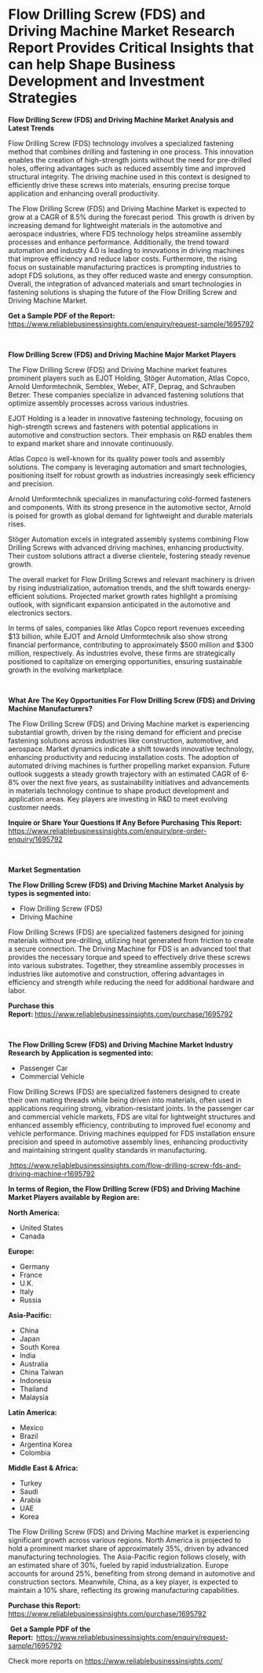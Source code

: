 <p><h1>Flow Drilling Screw (FDS) and Driving Machine Market Research Report Provides Critical Insights that can help Shape Business Development and Investment Strategies</h1></p><p><strong>Flow Drilling Screw (FDS) and Driving Machine Market Analysis and Latest Trends</strong></p>
<p><p>Flow Drilling Screw (FDS) technology involves a specialized fastening method that combines drilling and fastening in one process. This innovation enables the creation of high-strength joints without the need for pre-drilled holes, offering advantages such as reduced assembly time and improved structural integrity. The driving machine used in this context is designed to efficiently drive these screws into materials, ensuring precise torque application and enhancing overall productivity.</p><p>The Flow Drilling Screw (FDS) and Driving Machine Market is expected to grow at a CAGR of 8.5% during the forecast period. This growth is driven by increasing demand for lightweight materials in the automotive and aerospace industries, where FDS technology helps streamline assembly processes and enhance performance. Additionally, the trend toward automation and industry 4.0 is leading to innovations in driving machines that improve efficiency and reduce labor costs. Furthermore, the rising focus on sustainable manufacturing practices is prompting industries to adopt FDS solutions, as they offer reduced waste and energy consumption. Overall, the integration of advanced materials and smart technologies in fastening solutions is shaping the future of the Flow Drilling Screw and Driving Machine Market.</p></p>
<p><strong>Get a Sample PDF of the Report:&nbsp;</strong> <a href="https://www.reliablebusinessinsights.com/enquiry/request-sample/1695792?utm_campaign=97&utm_medium=2&utm_source=Github&utm_content=ia&utm_term=08012025&utm_id=flow-drilling-screw-fds-and-driving-machine">https://www.reliablebusinessinsights.com/enquiry/request-sample/1695792</a></p>
<p>&nbsp;</p>
<p><strong>Flow Drilling Screw (FDS) and Driving Machine Major Market Players</strong></p>
<p><p>The Flow Drilling Screw (FDS) and Driving Machine market features prominent players such as EJOT Holding, Stöger Automation, Atlas Copco, Arnold Umformtechnik, Semblex, Weber, ATF, Deprag, and Schrauben Betzer. These companies specialize in advanced fastening solutions that optimize assembly processes across various industries.</p><p>EJOT Holding is a leader in innovative fastening technology, focusing on high-strength screws and fasteners with potential applications in automotive and construction sectors. Their emphasis on R&D enables them to expand market share and innovate continuously.</p><p>Atlas Copco is well-known for its quality power tools and assembly solutions. The company is leveraging automation and smart technologies, positioning itself for robust growth as industries increasingly seek efficiency and precision.</p><p>Arnold Umformtechnik specializes in manufacturing cold-formed fasteners and components. With its strong presence in the automotive sector, Arnold is poised for growth as global demand for lightweight and durable materials rises.</p><p>Stöger Automation excels in integrated assembly systems combining Flow Drilling Screws with advanced driving machines, enhancing productivity. Their custom solutions attract a diverse clientele, fostering steady revenue growth.</p><p>The overall market for Flow Drilling Screws and relevant machinery is driven by rising industrialization, automation trends, and the shift towards energy-efficient solutions. Projected market growth rates highlight a promising outlook, with significant expansion anticipated in the automotive and electronics sectors.</p><p>In terms of sales, companies like Atlas Copco report revenues exceeding $13 billion, while EJOT and Arnold Umformtechnik also show strong financial performance, contributing to approximately $500 million and $300 million, respectively. As industries evolve, these firms are strategically positioned to capitalize on emerging opportunities, ensuring sustainable growth in the evolving marketplace.</p></p>
<p>&nbsp;</p>
<p><strong>What Are The Key Opportunities For Flow Drilling Screw (FDS) and Driving Machine Manufacturers?</strong></p>
<p><p>The Flow Drilling Screw (FDS) and Driving Machine market is experiencing substantial growth, driven by the rising demand for efficient and precise fastening solutions across industries like construction, automotive, and aerospace. Market dynamics indicate a shift towards innovative technology, enhancing productivity and reducing installation costs. The adoption of automated driving machines is further propelling market expansion. Future outlook suggests a steady growth trajectory with an estimated CAGR of 6-8% over the next five years, as sustainability initiatives and advancements in materials technology continue to shape product development and application areas. Key players are investing in R&D to meet evolving customer needs.</p></p>
<p><strong>Inquire or Share Your Questions If Any Before Purchasing This Report:</strong> <a href="https://www.reliablebusinessinsights.com/enquiry/pre-order-enquiry/1695792?utm_campaign=97&utm_medium=2&utm_source=Github&utm_content=ia&utm_term=08012025&utm_id=flow-drilling-screw-fds-and-driving-machine">https://www.reliablebusinessinsights.com/enquiry/pre-order-enquiry/1695792</a></p>
<p>&nbsp;</p>
<p><strong>Market Segmentation</strong></p>
<p><strong>The Flow Drilling Screw (FDS) and Driving Machine Market Analysis by types is segmented into:</strong></p>
<p><ul><li>Flow Drilling Screw (FDS)</li><li>Driving Machine</li></ul></p>
<p><p>Flow Drilling Screws (FDS) are specialized fasteners designed for joining materials without pre-drilling, utilizing heat generated from friction to create a secure connection. The Driving Machine for FDS is an advanced tool that provides the necessary torque and speed to effectively drive these screws into various substrates. Together, they streamline assembly processes in industries like automotive and construction, offering advantages in efficiency and strength while reducing the need for additional hardware and labor.</p></p>
<p><strong>Purchase this Report:&nbsp;</strong><a href="https://www.reliablebusinessinsights.com/purchase/1695792?utm_campaign=97&utm_medium=2&utm_source=Github&utm_content=ia&utm_term=08012025&utm_id=flow-drilling-screw-fds-and-driving-machine">https://www.reliablebusinessinsights.com/purchase/1695792</a></p>
<p>&nbsp;</p>
<p><strong>The Flow Drilling Screw (FDS) and Driving Machine Market Industry Research by Application is segmented into:</strong></p>
<p><ul><li>Passenger Car</li><li>Commercial Vehicle</li></ul></p>
<p><p>Flow Drilling Screws (FDS) are specialized fasteners designed to create their own mating threads while being driven into materials, often used in applications requiring strong, vibration-resistant joints. In the passenger car and commercial vehicle markets, FDS are vital for lightweight structures and enhanced assembly efficiency, contributing to improved fuel economy and vehicle performance. Driving machines equipped for FDS installation ensure precision and speed in automotive assembly lines, enhancing productivity and maintaining stringent quality standards in manufacturing.</p></p>
<p><a href="https://www.reliablebusinessinsights.com/flow-drilling-screw-fds-and-driving-machine-r1695792?utm_campaign=97&utm_medium=2&utm_source=Github&utm_content=ia&utm_term=08012025&utm_id=flow-drilling-screw-fds-and-driving-machine">&nbsp;https://www.reliablebusinessinsights.com/flow-drilling-screw-fds-and-driving-machine-r1695792</a></p>
<p><strong>In terms of Region, the Flow Drilling Screw (FDS) and Driving Machine Market Players available by Region are:</strong></p>
<p>
    <p> <strong> North America: </strong>
        <ul>
            <li>United States</li>
            <li>Canada</li>
        </ul>
        </p> 
    <p> <strong> Europe: </strong>
        <ul>
            <li>Germany</li>
            <li>France</li>
            <li>U.K.</li>
            <li>Italy</li>
            <li>Russia</li>
        </ul>
        </p> 
    <p> <strong> Asia-Pacific: </strong>
        <ul>
            <li>China</li>
            <li>Japan</li>
            <li>South Korea</li>
            <li>India</li>
            <li>Australia</li>
            <li>China Taiwan</li>
            <li>Indonesia</li>
            <li>Thailand</li>
            <li>Malaysia</li>
        </ul>
        </p> 
    <p> <strong> Latin America: </strong>
        <ul>
            <li>Mexico</li>
            <li>Brazil</li>
            <li>Argentina Korea</li>
            <li>Colombia</li>
        </ul>
        </p> 
    <p> <strong> Middle East & Africa: </strong>
        <ul>
            <li>Turkey</li>
            <li>Saudi</li>
            <li>Arabia</li>
            <li>UAE</li>
            <li>Korea</li>
        </ul>
    </p>
    </p>
<p><p>The Flow Drilling Screw (FDS) and Driving Machine market is experiencing significant growth across various regions. North America is projected to hold a prominent market share of approximately 35%, driven by advanced manufacturing technologies. The Asia-Pacific region follows closely, with an estimated share of 30%, fueled by rapid industrialization. Europe accounts for around 25%, benefiting from strong demand in automotive and construction sectors. Meanwhile, China, as a key player, is expected to maintain a 10% share, reflecting its growing manufacturing capabilities.</p></p>
<p><strong>Purchase this Report: </strong><a href="https://www.reliablebusinessinsights.com/purchase/1695792?utm_campaign=97&utm_medium=2&utm_source=Github&utm_content=ia&utm_term=08012025&utm_id=flow-drilling-screw-fds-and-driving-machine">https://www.reliablebusinessinsights.com/purchase/1695792</a></p>
<p>&nbsp;<strong>Get a Sample PDF of the Report:&nbsp;&nbsp;</strong><a href="https://www.reliablebusinessinsights.com/enquiry/request-sample/1695792?utm_campaign=97&utm_medium=2&utm_source=Github&utm_content=ia&utm_term=08012025&utm_id=flow-drilling-screw-fds-and-driving-machine">https://www.reliablebusinessinsights.com/enquiry/request-sample/1695792</a></p>
<p><strong></strong></p>
<p>Check more reports on <a href="https://www.reliablebusinessinsights.com/?utm_campaign=97&utm_medium=2&utm_source=Github&utm_content=ia&utm_term=08012025&utm_id=flow-drilling-screw-fds-and-driving-machine">https://www.reliablebusinessinsights.com/</a></p>